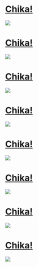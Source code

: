 # [Chika!](https://drive.google.com/file/d/1l1Nlj5sJPIqNr3iLtfnym088AhAYyM-_/view?usp=sharing)
![](https://osu.ppy.sh/ss/18045397/3230)
# [Chika!](https://drive.google.com/file/d/1l1Nlj5sJPIqNr3iLtfnym088AhAYyM-_/view?usp=sharing)
![](https://osu.ppy.sh/ss/18045396/5b8a)
# [Chika!](https://drive.google.com/file/d/1l1Nlj5sJPIqNr3iLtfnym088AhAYyM-_/view?usp=sharing)
![](https://i.imgur.com/qpYSwx5.png)
# [Chika!](https://drive.google.com/file/d/1l1Nlj5sJPIqNr3iLtfnym088AhAYyM-_/view?usp=sharing)
![](https://i.imgur.com/qpYSwx5.png)
# [Chika!](https://drive.google.com/file/d/1l1Nlj5sJPIqNr3iLtfnym088AhAYyM-_/view?usp=sharing)
![](https://i.imgur.com/qpYSwx5.png)
# [Chika!](https://drive.google.com/file/d/1l1Nlj5sJPIqNr3iLtfnym088AhAYyM-_/view?usp=sharing)
![](https://i.imgur.com/qpYSwx5.png)
# [Chika!](https://drive.google.com/file/d/1l1Nlj5sJPIqNr3iLtfnym088AhAYyM-_/view?usp=sharing)
![](https://i.imgur.com/qpYSwx5.png)
# [Chika!](https://drive.google.com/file/d/1l1Nlj5sJPIqNr3iLtfnym088AhAYyM-_/view?usp=sharing)
![](https://i.imgur.com/qpYSwx5.png)

